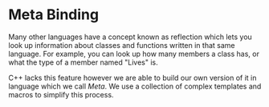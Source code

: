 # Meta Binding

Many other languages have a concept known as reflection which lets you look up information about classes and functions written in that same language. For example, you can look up how many members a class has, or what the type of a member named "Lives" is.

C++ lacks this feature however we are able to build our own version of it in language which we call *Meta*. We use a collection of complex templates and macros to simplify this process.
 

 